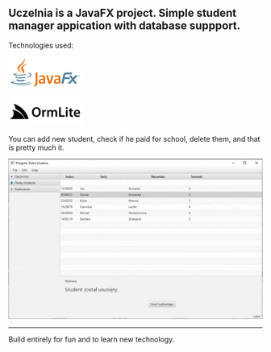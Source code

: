 ## Uczelnia is a JavaFX project. Simple student manager appication with database suppport.

Technologies used:

![](img/java_logo.png)

![](img/ormlite_logo.png)

You can add new student, check if he paid for school, delete them, and that is pretty much it.


![](img/program.gif)

---

Build entirely for fun and to learn new technology.
